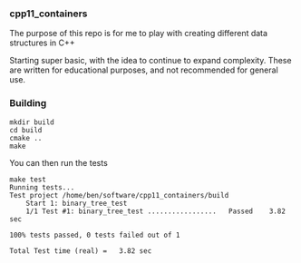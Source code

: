 ### cpp11_containers

The purpose of this repo is for me to play with creating different data structures in C++

Starting super basic, with the idea to continue to expand complexity. These are written for educational purposes, and not recommended for general use.

### Building

```
mkdir build
cd build
cmake ..
make
```

You can then run the tests

```
make test
Running tests...
Test project /home/ben/software/cpp11_containers/build
    Start 1: binary_tree_test
    1/1 Test #1: binary_tree_test .................   Passed    3.82 sec

100% tests passed, 0 tests failed out of 1

Total Test time (real) =   3.82 sec
```